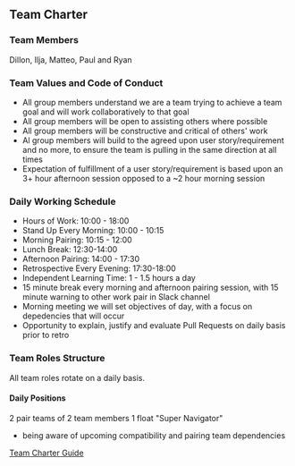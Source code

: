## Team Charter

### Team Members

Dillon, Ilja, Matteo, Paul and Ryan  

### Team Values and Code of Conduct
- All group members understand we are a team trying to achieve a team goal and will work collaboratively to that goal
- All group members will be open to assisting others where possible
- All group members will be constructive and critical of others' work
- Al group members will build to the agreed upon user story/requirement and no more, to ensure the team is pulling in the same direction at all times
- Expectation of fulfillment of a user story/requirement is based upon an 3+ hour afternoon session opposed to a ~2 hour morning session

### Daily Working Schedule
- Hours of Work: 10:00 - 18:00 
- Stand Up Every Morning: 10:00 - 10:15
- Morning Pairing: 10:15 - 12:00 
- Lunch Break: 12:30-14:00
- Afternoon Pairing:  14:00 - 17:30
- Retrospective Every Evening: 17:30-18:00
- Independent Learning Time: 1 - 1.5 hours a day
- 15 minute break every morning and afternoon pairing session, with 15 minute warning to other work pair in Slack channel
- Morning meeting we will set objectives of day, with a focus on depedencies that will occur
- Opportunity to explain, justify and evaluate Pull Requests on daily basis prior to retro


### Team Roles Structure
All team roles rotate on a daily basis.

#### Daily Positions
2 pair teams of 2 team members
1 float "Super Navigator" 
 - being aware of upcoming compatibility and pairing team dependencies


[Team Charter Guide](https://docs.google.com/document/d/1w7NYpBkFHx2If4B3iQ6LMX0IXa5ovDC7NU-TkoMLbVk/edit)

